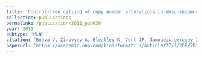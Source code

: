 ```yaml
---
title: 'Control-free calling of copy number alterations in deep-sequencing data using GC-content normalization'
collection: publications
permalink: /publication/2011_pub030
year: 2011
pubtype: 'MLN'
citation: 'Boeva V, Zinovyev A, Bleakley K, Vert JP, Janoueix-Lerosey I, Delattre O, Barillot E. <a href="https://academic.oup.com/bioinformatics/article/27/2/268/285534">Control-free calling of copy number alterations in deep-sequencing data using GC-content normalization</a>. 2011. <i>Bioinformatics</i> 27(2):268-269'
paperurl: 'https://academic.oup.com/bioinformatics/article/27/2/268/285534'
---
```

